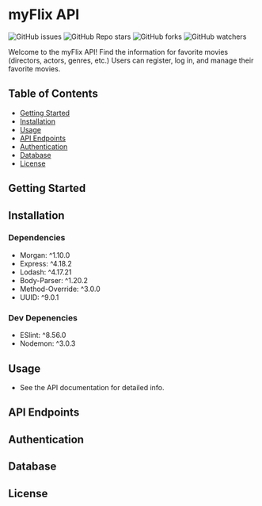# myFlix API
![GitHub issues](https://img.shields.io/github/issues/eahowell/movie_api?color=yellow)
![GitHub Repo stars](https://img.shields.io/github/stars/eahowell/movie_api)
![GitHub forks](https://img.shields.io/github/forks/eahowell/movie_api)
![GitHub watchers](https://img.shields.io/github/watchers/eahowell/movie_api)

Welcome to the myFlix API! Find the information for favorite movies (directors, actors, genres, etc.) Users can register, log in, and manage their favorite movies.

## Table of Contents

- [Getting Started](#getting-started)
- [Installation](#installation)
- [Usage](#usage)
- [API Endpoints](#api-endpoints)
- [Authentication](#authentication)
- [Database](#database)
- [License](#license)

## Getting Started

## Installation
### Dependencies
- Morgan: ^1.10.0
- Express: ^4.18.2
- Lodash: ^4.17.21 
- Body-Parser: ^1.20.2
- Method-Override: ^3.0.0
- UUID: ^9.0.1
### Dev Depenencies
- ESlint: ^8.56.0
- Nodemon: ^3.0.3

## Usage
- See the API documentation for detailed info.

## API Endpoints

## Authentication

## Database

## License
